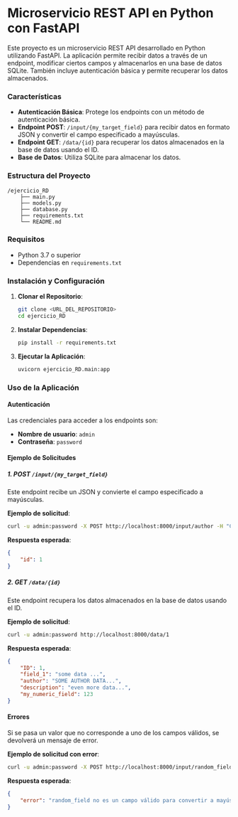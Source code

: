 # Microservicio REST API en Python con FastAPI

Este proyecto es un microservicio REST API desarrollado en Python utilizando FastAPI. La aplicación permite recibir datos a través de un endpoint, modificar ciertos campos y almacenarlos en una base de datos SQLite. También incluye autenticación básica y permite recuperar los datos almacenados.

### Características

- **Autenticación Básica**: Protege los endpoints con un método de autenticación básica.
- **Endpoint POST**: `/input/{my_target_field}` para recibir datos en formato JSON y convertir el campo especificado a mayúsculas.
- **Endpoint GET**: `/data/{id}` para recuperar los datos almacenados en la base de datos usando el ID.
- **Base de Datos**: Utiliza SQLite para almacenar los datos.

### Estructura del Proyecto

```
/ejercicio_RD
    ├── main.py
    ├── models.py
    ├── database.py
    ├── requirements.txt
    └── README.md
```

### Requisitos

- Python 3.7 o superior
- Dependencias en `requirements.txt`

### Instalación y Configuración

1. **Clonar el Repositorio**:

   ```bash
   git clone <URL_DEL_REPOSITORIO>
   cd ejercicio_RD
   ```

2. **Instalar Dependencias**:

   ```bash
   pip install -r requirements.txt
   ```

3. **Ejecutar la Aplicación**:

   ```bash
   uvicorn ejercicio_RD.main:app
   ```


### Uso de la Aplicación

#### Autenticación

Las credenciales para acceder a los endpoints son:

- **Nombre de usuario**: `admin`
- **Contraseña**: `password`

#### Ejemplo de Solicitudes

##### 1. POST `/input/{my_target_field}`

Este endpoint recibe un JSON y convierte el campo especificado a mayúsculas. 

**Ejemplo de solicitud**:

```bash
curl -u admin:password -X POST http://localhost:8000/input/author -H "Content-Type: application/json" -d '{"field_1": "some data ...", "author": "some author data...", "description": "even more data...", "my_numeric_field": 123}'
```

**Respuesta esperada**:

```json
{
    "id": 1
}
```

##### 2. GET `/data/{id}`

Este endpoint recupera los datos almacenados en la base de datos usando el ID.

**Ejemplo de solicitud**:

```bash
curl -u admin:password http://localhost:8000/data/1
```

**Respuesta esperada**:

```json
{
    "ID": 1,
    "field_1": "some data ...",
    "author": "SOME AUTHOR DATA...",
    "description": "even more data...",
    "my_numeric_field": 123
}
```

#### Errores

Si se pasa un valor que no corresponde a uno de los campos válidos, se devolverá un mensaje de error.

**Ejemplo de solicitud con error**:

```bash
curl -u admin:password -X POST http://localhost:8000/input/random_field -H "Content-Type: application/json" -d '{"field_1": "some data ...", "author": "some author data...", "description": "even more data...", "my_numeric_field": 123}'
```

**Respuesta esperada**:

```json
{
    "error": "random_field no es un campo válido para convertir a mayúscula"
}
```

